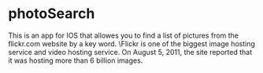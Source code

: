 # photoSearch
This is an app for IOS that allowes you to find a list of pictures from the flickr.com website by a key word. \Flickr is one of the biggest image hosting service and video hosting service. On August 5, 2011, the site reported that it was hosting more than 6 billion images.  
